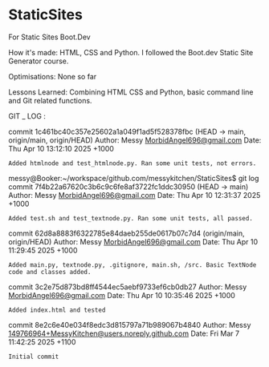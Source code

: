 # StaticSites
For Static Sites Boot.Dev

How it's made:
HTML, CSS and Python.
I followed the Boot.dev Static Site Generator course.

Optimisations: None so far

Lessons Learned: Combining HTML CSS and Python, basic command line and Git related functions.

GIT _ LOG :

commit 1c461bc40c357e25602a1a049f1ad5f528378fbc (HEAD -> main, origin/main, origin/HEAD)
Author: Messy <MorbidAngel696@gmail.com>
Date:   Thu Apr 10 13:12:10 2025 +1000

    Added htmlnode and test_htmlnode.py. Ran some unit tests, not errors.

messy@Booker:~/workspace/github.com/messykitchen/StaticSites$ git log
commit 7f4b22a67620c3b6c9c6fe8af3722fc1ddc30950 (HEAD -> main)
Author: Messy <MorbidAngel696@gmail.com>
Date:   Thu Apr 10 12:31:37 2025 +1000

    Added test.sh and test_textnode.py. Ran some unit tests, all passed.

commit 62d8a8883f6322785e84daeb255de0617b07c7d4 (origin/main, origin/HEAD)
Author: Messy <MorbidAngel696@gmail.com>
Date:   Thu Apr 10 11:29:45 2025 +1000

    Added main.py, textnode.py, .gitignore, main.sh, /src. Basic TextNode code and classes added.

commit 3c2e75d873bd8ff4544ec5aebf9733ef6cb0db27
Author: Messy <MorbidAngel696@gmail.com>
Date:   Thu Apr 10 10:35:46 2025 +1000

    Added index.html and tested

commit 8e2c6e40e034f8edc3d815797a71b989067b4840
Author: Messy <149766964+MessyKitchen@users.noreply.github.com>
Date:   Fri Mar 7 11:42:25 2025 +1100

    Initial commit